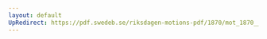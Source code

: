 ```yaml
---
layout: default
UpRedirect: https://pdf.swedeb.se/riksdagen-motions-pdf/1870/mot_1870__ak__00202.pdf
---
```

